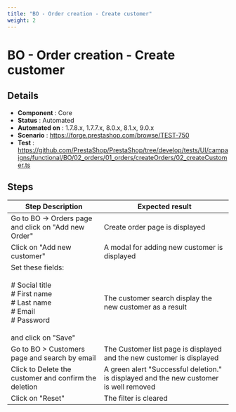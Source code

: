 ```yaml
---
title: "BO - Order creation - Create customer"
weight: 2
---
```


# BO - Order creation - Create customer
## Details
* **Component** : Core
* **Status** : Automated
* **Automated on** : 1.7.8.x, 1.7.7.x, 8.0.x, 8.1.x, 9.0.x
* **Scenario** : https://forge.prestashop.com/browse/TEST-750
* **Test** : https://github.com/PrestaShop/PrestaShop/tree/develop/tests/UI/campaigns/functional/BO/02_orders/01_orders/createOrders/02_createCustomer.ts

## Steps
| Step Description | Expected result |
| ----- | ----- |
| Go to BO -> Orders page and click on "Add new Order" | Create order page is displayed |
| Click on "Add new customer" | A modal for adding new customer is displayed |
| Set these fields:<br><br># Social title<br># First name<br># Last name<br># Email<br># Password<br><br>and click on "Save" | The customer search display the new customer as a result |
| Go to BO > Customers page and search by email | The Customer list page is displayed and the new customer is displayed |
| Click to Delete the customer and confirm the deletion | A green alert "Successful deletion." is displayed and the new customer is well removed |
| Click on "Reset" | The filter is cleared |
